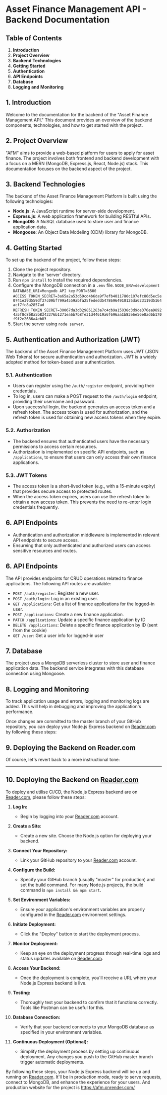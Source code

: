 # Asset Finance Management API - Backend Documentation

## Table of Contents
1. **Introduction**
2. **Project Overview**
3. **Backend Technologies**
4. **Getting Started**
5. **Authentication**
6. **API Endpoints**
7. **Database**
8. **Logging and Monitoring**

## 1. Introduction
Welcome to the documentation for the backend of the "Asset Finance Management API." This document provides an overview of the backend components, technologies, and how to get started with the project.

## 2. Project Overview
"AFM" aims to provide a web-based platform for users to apply for asset finance. The project involves both frontend and backend development with a focus on a MERN (MongoDB, Express.js, React, Node.js) stack. This documentation focuses on the backend aspect of the project.

## 3. Backend Technologies
The backend of the Asset Finance Management Platform is built using the following technologies:
- **Node.js**: A JavaScript runtime for server-side development.
- **Express.js**: A web application framework for building RESTful APIs.
- **MongoDB**: A NoSQL database used to store user and finance application data.
- **Mongoose**: An Object Data Modeling (ODM) library for MongoDB.

## 4. Getting Started
To set up the backend of the project, follow these steps:
1. Clone the project repository.
2. Navigate to the 'server' directory.
3. Run `npm install` to install the required dependencies.
4. Configure the MongoDB connection in a `.env` file.
    `NODE_ENV=development`
    `DATABASE_URI=Mongodb API key`
    `PORT=5500`
    `ACCESS_TOKEN_SECRET=3a65a2a53d59cd4b6da9f7efb4011780c107efc86d5ec5e0741e39d559df37c09bf799a4559abfa25fededd54786964910126da623119d5164acf7fc8a2857ad`
    `REFRESH_TOKEN_SECRET=30067da3d329851283a7c4cb9a15038c3d9de376ea98924a5f8c868a5b8343376b1271ea6b7b8fe31d44619a6f696aa1b83e6e56e8ad6b170f9f2e2686a4eb03`
5. Start the server using `node server`.

## 5. Authentication and Authorization (JWT)
The backend of the Asset Finance Management Platform uses JWT (JSON Web Tokens) for secure authentication and authorization. JWT is a widely adopted method for token-based user authentication.

### 5.1. Authentication
- Users can register using the `/auth/register` endpoint, providing their credentials.
- To log in, users can make a POST request to the `/auth/login` endpoint, providing their username and password.
- Upon successful login, the backend generates an access token and a refresh token. The access token is used for authorization, and the refresh token is used for obtaining new access tokens when they expire.

### 5.2. Authorization
- The backend ensures that authenticated users have the necessary permissions to access certain resources.
- Authorization is implemented on specific API endpoints, such as `/applications`, to ensure that users can only access their own finance applications.

### 5.3. JWT Tokens
- The access token is a short-lived token (e.g., with a 15-minute expiry) that provides secure access to protected routes.
- When the access token expires, users can use the refresh token to obtain a new access token. This prevents the need to re-enter login credentials frequently.

## 6. API Endpoints
- Authentication and authorization middleware is implemented in relevant API endpoints to secure access.
- Ensureing that only authenticated and authorized users can access sensitive resources and routes.

## 6. API Endpoints
The API provides endpoints for CRUD operations related to finance applications. The following API routes are available:
- `POST /auth/register`: Register a new user.
- `POST /auth/login`: Log in an existing user.
- `GET /applications`: Get a list of finance applications for the logged-in user.
- `POST /applications`: Create a new finance application.
- `PATCH /applications`: Update a specific finance application by ID
- `DELETE /applications`: Delete a specific finance application by ID (sent from the cookie)
- `GET /user`: Get a user info for logged-in user

## 7. Database
The project uses a MongoDB serverless cluster to store user and finance application data. The backend service integrates with this database connection using Mongoose.

## 8. Logging and Monitoring
To track application usage and errors, logging and monitoring logs are added. This will help in debugging and improving the application's performance.

Once changes are committed to the master branch of your GitHub repository, you can deploy your Node.js Express backend on [Reader.com](https://reader.com/) by following these steps:

## 9. Deploying the Backend on Reader.com
   Of course, let's revert back to a more instructional tone:

---

## 10. Deploying the Backend on [Reader.com](https://reader.com)

To deploy and utilise CI/CD, the Node.js Express backend are on [Reader.com](https://reader.com), please follow these steps:

1. **Log In:**
   - Begin by logging into your [Reader.com](https://reader.com) account.

2. **Create a Site:**
   - Create a new site. Choose the Node.js option for deploying your backend.

3. **Connect Your Repository:**
   - Link your GitHub repository to your [Reader.com](https://reader.com) account.

4. **Configure the Build:**
   - Specify your GitHub branch (usually "master" for production) and set the build command. For many Node.js projects, the build command is `npm install && npm start`.

5. **Set Environment Variables:**
   - Ensure your application's environment variables are properly configured in the [Reader.com](https://reader.com) environment settings.

6. **Initiate Deployment:**
   - Click the "Deploy" button to start the deployment process.

7. **Monitor Deployment:**
   - Keep an eye on the deployment progress through real-time logs and status updates available on [Reader.com](https://reader.com).

8. **Access Your Backend:**
   - Once the deployment is complete, you'll receive a URL where your Node.js Express backend is live.

9. **Testing:**
   - Thoroughly test your backend to confirm that it functions correctly. Tools like Postman can be useful for this.

10. **Database Connection:**
    - Verify that your backend connects to your MongoDB database as specified in your environment variables.

11. **Continuous Deployment (Optional):**
    - Simplify the deployment process by setting up continuous deployment. Any changes you push to the GitHub master branch trigger automatic deployments.

By following these steps, your Node.js Express backend will be up and running on [Reader.com](https://reader.com). It'll be in production mode, ready to serve requests, connect to MongoDB, and enhance the experience for your users. And production website for the project is https://afm.onrender.com/